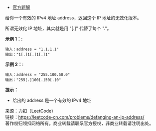 * [官方题解](https://leetcode-cn.com/problems/defanging-an-ip-address/solution/zheng-ze-ti-huan-by-tricell/)

给你一个有效的 IPv4 地址 address，返回这个 IP 地址的无效化版本。

所谓无效化 IP 地址，其实就是用 "[.]" 代替了每个 "."。

**示例 1：**:<br>
```
输入：address = "1.1.1.1"
输出："1[.]1[.]1[.]1"
```

**示例 2：**:<br>

```
输入：address = "255.100.50.0"
输出："255[.]100[.]50[.]0"
```

**提示：** <br>
* 给出的 address 是一个有效的 IPv4 地址


来源：力扣（LeetCode）<br>
链接：https://leetcode-cn.com/problems/defanging-an-ip-address/<br>
著作权归领扣网络所有。商业转载请联系官方授权，非商业转载请注明出处。<br>